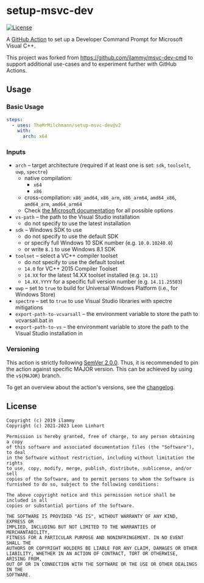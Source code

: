 # setup-msvc-dev

[![License](https://img.shields.io/badge/license-MIT-green.svg?style=flat-square&label=License)](https://github.com/TheMrMilchmann/setup-msvc-dev/blob/master/LICENSE)

A [GitHub Action](https://github.com/features/actions) to set up a Developer
Command Prompt for Microsoft Visual C++.

This project was forked from https://github.com/ilammy/msvc-dev-cmd to support
additional use-cases and to experiment further with GitHub Actions.

## Usage

### Basic Usage

```yaml
steps:
  - uses: TheMrMilchmann/setup-msvc-dev@v2
    with:
      arch: x64
```

### Inputs

- `arch` – target architecture (required if at least one is set: `sdk`,
           `toolselt`, `uwp`, `spectre`)
  - native compilation:
    - `x64`
    - `x86`
  - cross-compilation: `x86_amd64`, `x86_arm`, `x86_arm64`, `amd64_x86`,
    `amd64_arm`, `amd64_arm64`
  - Check [the Microsoft documentation](https://docs.microsoft.com/en-us/cpp/build/building-on-the-command-line)
    for all possible options
- `vs-path` – the path to the Visual Studio installation
  - do not specify to use the latest installation
- `sdk` – Windows SDK to use
  - do not specify to use the default SDK
  - or specify full Windows 10 SDK number (e.g. `10.0.10240.0`)
  - or write `8.1` to use Windows 8.1 SDK
- `toolset` – select a VC++ compiler toolset
  - do not specify to use the default toolset
  - `14.0` for VC++ 2015 Compiler Toolset
  - `14.XX` for the latest 14.XX toolset installed (e.g. `14.11`)
  - `14.XX.YYYY` for a specific full version number (e.g. `14.11.25503`)
- `uwp` – set to `true` to build for Universal Windows Platform (i.e., for Windows Store)
- `spectre` – set to `true` to use Visual Studio libraries with spectre mitigations
- `export-path-to-vcvarsall` – the environment variable to store the path to
                               vcvarsall.bat in
- `export-path-to-vs` – the environment variable to store the path to the Visual 
                        Studio installation in


### Versioning

This action is strictly following [SemVer 2.0.0](https://semver.org/spec/v2.0.0.html).
Thus, it is recommended to pin the action against specific MAJOR version. This
can be achieved by using the `v${MAJOR}` branch.

To get an overview about the action's versions, see the [changelog](docs/changelog/README.md).


## License

```
Copyright (c) 2019 ilammy
Copyright (c) 2021-2023 Leon Linhart

Permission is hereby granted, free of charge, to any person obtaining a copy
of this software and associated documentation files (the "Software"), to deal
in the Software without restriction, including without limitation the rights
to use, copy, modify, merge, publish, distribute, sublicense, and/or sell
copies of the Software, and to permit persons to whom the Software is
furnished to do so, subject to the following conditions:

The above copyright notice and this permission notice shall be included in all
copies or substantial portions of the Software.

THE SOFTWARE IS PROVIDED "AS IS", WITHOUT WARRANTY OF ANY KIND, EXPRESS OR
IMPLIED, INCLUDING BUT NOT LIMITED TO THE WARRANTIES OF MERCHANTABILITY,
FITNESS FOR A PARTICULAR PURPOSE AND NONINFRINGEMENT. IN NO EVENT SHALL THE
AUTHORS OR COPYRIGHT HOLDERS BE LIABLE FOR ANY CLAIM, DAMAGES OR OTHER
LIABILITY, WHETHER IN AN ACTION OF CONTRACT, TORT OR OTHERWISE, ARISING FROM,
OUT OF OR IN CONNECTION WITH THE SOFTWARE OR THE USE OR OTHER DEALINGS IN THE
SOFTWARE.
```